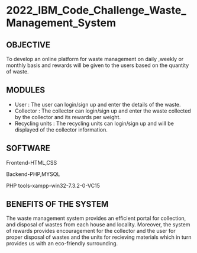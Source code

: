 # 2022_IBM_Code_Challenge_Waste_Management_System

## OBJECTIVE

To develop an online platform for waste management  on daily ,weekly or monthly basis and rewards will be given to the users based on the quantity of waste.

## MODULES

- User : The user can login/sign up and enter the details of the waste.
- Collector : The collector can login/sign up and enter the waste collected by the collector and its rewards per weight.
- Recycling units : The recycling units can login/sign up and will be displayed of the collector information.

## SOFTWARE

Frontend-HTML,CSS

Backend-PHP,MYSQL

PHP tools-xampp-win32-7.3.2-0-VC15


## BENEFITS OF THE SYSTEM

The waste management system provides an efficient portal for collection, and disposal of wastes from each house and locality. Moreover, the system of rewards provides encouragement for the collector and the user for proper disposal of wastes and the units for recieving materials which in turn provides us with an eco-friendly surrounding.

